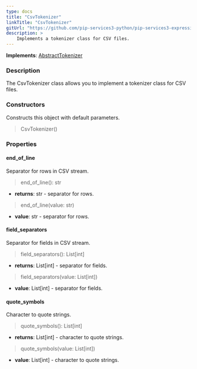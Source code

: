 ```yaml
---
type: docs
title: "CsvTokenizer"
linkTitle: "CsvTokenizer"
gitUrl: "https://github.com/pip-services3-python/pip-services3-expressions-python"
description: > 
    Implements a tokenizer class for CSV files.
---
```


**Implements**: [AbstractTokenizer](../../tokenizers/abstract_tokenizer)

### Description

The CsvTokenizer class allows you to implement a tokenizer class for CSV files.

### Constructors
Constructs this object with default parameters.

> CsvTokenizer()

### Properties

#### end_of_line
Separator for rows in CSV stream.

> end_of_line(): str

- **returns**: str - separator for rows.

> end_of_line(value: str)

- **value**: str - separator for rows.

#### field_separators
Separator for fields in CSV stream.

> field_separators(): List[int]

- **returns**: List[int] - separator for fields.

> field_separators(value: List[int])

- **value**: List[int] - separator for fields.


#### quote_symbols
Character to quote strings.

> quote_symbols(): List[int]

- **returns**: List[int] - character to quote strings.

> quote_symbols(value: List[int])

- **value**: List[int] - character to quote strings.
